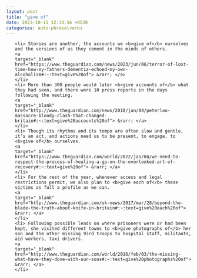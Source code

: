 ```yaml
---
layout: post
title: "give of"
date: 2023-10-11 12:34:56 +0530
categories: auto-phrasalverbs
---
```

<ol>

    <li> Stories are another, the accounts we <b>give of</b> ourselves and the versions of us they cement in the minds of others.
    <a 
    target="_blank" 
    href="https://www.theguardian.com/news/2023/jun/06/terror-of-lost-time-how-my-fathers-dementia-echoed-my-own-alcoholism#:~:text=give%20of"> &rarr; </a>
    </li>
    <li> More than 300 people would later <b>give accounts of</b> what they had seen, and there were 10 press reports in the days following the meeting.
    <a 
    target="_blank" 
    href="http://www.theguardian.com/news/2018/jan/04/peterloo-massacre-bloody-clash-that-changed-britain#:~:text=give%20accounts%20of"> &rarr; </a>
    </li>
    <li> Though its rhythms and its tempo are often slow and gentle, it’s an act, and actions need us to be present, to engage, to <b>give of</b> ourselves.
    <a 
    target="_blank" 
    href="https://www.theguardian.com/world/2022/jan/04/we-need-to-respect-the-process-of-healing-a-gp-on-the-overlooked-art-of-recovery#:~:text=give%20of"> &rarr; </a>
    </li>
    <li> For the rest of the year, whenever access and legal restrictions permit, we also plan to <b>give each of</b> these victims as full a profile as we can.
    <a 
    target="_blank" 
    href="http://www.theguardian.com/uk-news/2017/mar/28/beyond-the-blade-the-truth-about-knife-in-britain#:~:text=give%20each%20of"> &rarr; </a>
    </li>
    <li> Following possible leads on where prisoners were or had been kept, she visited different towns to <b>give photographs of</b> her son and the other missing 93rd troops to hospital staff, militants, aid workers, taxi drivers.
    <a 
    target="_blank" 
    href="http://www.theguardian.com/world/2016/feb/03/the-missing-what-have-they-done-with-our-sons#:~:text=give%20photographs%20of"> &rarr; </a>
    </li>